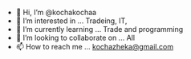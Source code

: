 - 👋 Hi, I’m @kochakochaa
- 👀 I’m interested in ... Tradeing, IT,
- 🌱 I’m currently learning ... Trade and programming
- 💞️ I’m looking to collaborate on ... All
- 📫 How to reach me ... kochazheka@gmail.com

<!---
kochakochaa/kochakochaa is a ✨ special ✨ repository because its `README.md` (this file) appears on your GitHub profile.
You can click the Preview link to take a look at your changes.
--->
